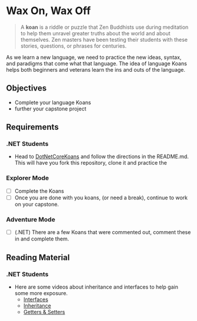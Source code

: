 # Wax On, Wax Off

> A **koan** is a riddle or puzzle that Zen Buddhists use during meditation to help them unravel greater truths about the world and about themselves. Zen masters have been testing their students with these stories, questions, or phrases for centuries.

As we learn a new language, we need to practice the new ideas, syntax, and paradigms that come what that language. The idea of language Koans helps both beginners and veterans learn the ins and outs of the language.

## Objectives

- Complete your language Koans
- further your capstone project

## Requirements

### .NET Students

- Head to [DotNetCoreKoans](https://github.com/suncoast-devs/DotNetCoreKoans) and follow the directions in the README.md. This will have you fork this repository, clone it and practice the

### Explorer Mode

- [ ] Complete the Koans
- [ ] Once you are done with you koans, (or need a break), continue to work on your capstone.

### Adventure Mode

- [ ] (.NET) There are a few Koans that were commented out, comment these in and complete them.

## Reading Material

### .NET Students

- Here are some videos about inheritance and interfaces to help gain some more exposure.
  - [Interfaces](https://www.youtube.com/watch?v=neTerkT7LhE)
  - [Inheritance](https://www.youtube.com/watch?v=m0DJIhmUtP8)
  - [Getters & Setters](https://www.youtube.com/watch?v=M0IY3712QCE)

